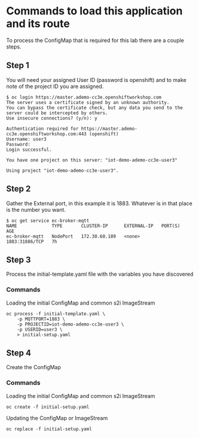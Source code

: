# Commands to load this application and its route

To process the ConfigMap that is required for this lab there are a couple steps.

## Step 1

You will need your assigned User ID (password is openshift) and to make note of the project ID you are assigned.

```
$ oc login https://master.ademo-cc3e.openshiftworkshop.com
The server uses a certificate signed by an unknown authority.
You can bypass the certificate check, but any data you send to the server could be intercepted by others.
Use insecure connections? (y/n): y

Authentication required for https://master.ademo-cc3e.openshiftworkshop.com:443 (openshift)
Username: user3
Password:
Login successful.

You have one project on this server: "iot-demo-ademo-cc3e-user3"

Using project "iot-demo-ademo-cc3e-user3".
```

## Step 2

Gather the External port, in this example it is 1883. Whatever is in that place is the number you want.

```
$ oc get service ec-broker-mqtt
NAME             TYPE       CLUSTER-IP      EXTERNAL-IP   PORT(S)          AGE
ec-broker-mqtt   NodePort   172.30.60.189   <none>        1883:31886/TCP   7h
```


## Step 3

Process the initial-template.yaml file with the variables you have discovered

### Commands

Loading the initial ConfigMap and common s2i ImageStream
```
oc process -f initial-template.yaml \
    -p MQTTPORT=1883 \
    -p PROJECTID=iot-demo-ademo-cc3e-user3 \
    -p USERID=user3 \
    > initial-setup.yaml
```

## Step 4

Create the ConfigMap

### Commands

Loading the initial ConfigMap and common s2i ImageStream
```
oc create -f initial-setup.yaml
```

Updating the ConfigMap or ImageStream
```
oc replace -f initial-setup.yaml
```

